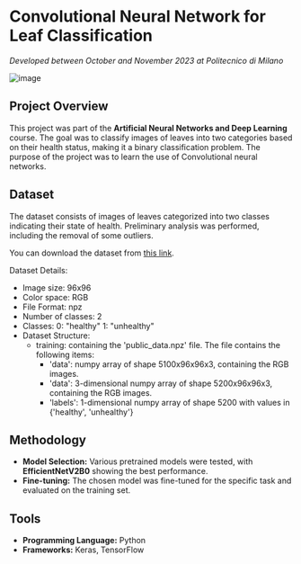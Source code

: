 # Convolutional Neural Network for Leaf Classification

*Developed between October and November 2023 at Politecnico di Milano*

![image](https://github.com/user-attachments/assets/1e845a90-562a-4c1d-9f2f-9957e0ed007f)

## Project Overview
This project was part of the **Artificial Neural Networks and Deep Learning** course. The goal was to classify images of leaves into two categories based on their health status, making it a binary classification problem. The purpose of the project was to learn the use of Convolutional neural networks.
## Dataset
The dataset consists of images of leaves categorized into two classes indicating their state of health. Preliminary analysis was performed, including the removal of some outliers.

You can download the dataset from [this link](https://drive.google.com/drive/u/0/folders/152B-_69uFDqnDyBIbS0gEhjlwHmqEKeB).

Dataset Details:
- Image size: 96x96
- Color space: RGB
- File Format: npz
- Number of classes: 2
- Classes:
0: "healthy"
1: "unhealthy"
- Dataset Structure:
  - training: containing the 'public_data.npz' file. The file contains the following items:
    - 'data': numpy array of shape 5100x96x96x3, containing the RGB images.
    - 'data': 3-dimensional numpy array of shape 5200x96x96x3, containing the RGB images.
    - 'labels': 1-dimensional numpy array of shape 5200 with values in {'healthy', 'unhealthy'}


## Methodology
- **Model Selection:** Various pretrained models were tested, with **EfficientNetV2B0** showing the best performance.
- **Fine-tuning:** The chosen model was fine-tuned for the specific task and evaluated on the training set.

## Tools
- **Programming Language:** Python
- **Frameworks:** Keras, TensorFlow

